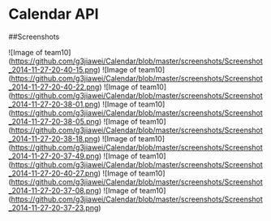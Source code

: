 Calendar API
========================

##Screenshots


![Image of team10]
(https://github.com/g3jiawei/Calendar/blob/master/screenshots/Screenshot_2014-11-27-20-40-15.png)
![Image of team10]
(https://github.com/g3jiawei/Calendar/blob/master/screenshots/Screenshot_2014-11-27-20-40-22.png)
![Image of team10]
(https://github.com/g3jiawei/Calendar/blob/master/screenshots/Screenshot_2014-11-27-20-38-01.png)
![Image of team10]
(https://github.com/g3jiawei/Calendar/blob/master/screenshots/Screenshot_2014-11-27-20-38-05.png)
![Image of team10]
(https://github.com/g3jiawei/Calendar/blob/master/screenshots/Screenshot_2014-11-27-20-38-18.png)
![Image of team10]
(https://github.com/g3jiawei/Calendar/blob/master/screenshots/Screenshot_2014-11-27-20-37-49.png)
![Image of team10]
(https://github.com/g3jiawei/Calendar/blob/master/screenshots/Screenshot_2014-11-27-20-40-27.png)
![Image of team10]
(https://github.com/g3jiawei/Calendar/blob/master/screenshots/Screenshot_2014-11-27-20-37-08.png)
![Image of team10]
(https://github.com/g3jiawei/Calendar/blob/master/screenshots/Screenshot_2014-11-27-20-37-23.png)

